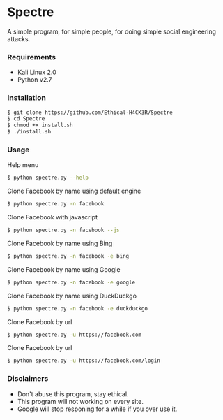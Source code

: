 # Spectre
A simple program, for simple people, for doing simple social engineering attacks.

### Requirements
 - Kali Linux 2.0
 - Python v2.7

### Installation
```sh
$ git clone https://github.com/Ethical-H4CK3R/Spectre
$ cd Spectre
$ chmod +x install.sh
$ ./install.sh
```

### Usage

Help menu
```sh
$ python spectre.py --help
```

Clone Facebook by name using default engine
```sh
$ python spectre.py -n facebook
```

Clone Facebook with javascript
```sh
$ python spectre.py -n facebook --js
```

Clone Facebook by name using Bing
```sh
$ python spectre.py -n facebook -e bing
```

Clone Facebook by name using Google
```sh
$ python spectre.py -n facebook -e google
```

Clone Facebook by name using DuckDuckgo
```sh
$ python spectre.py -n facebook -e duckduckgo
```

Clone Facebook by url
```sh
$ python spectre.py -u https://facebook.com
```

Clone Facebook by url
```sh
$ python spectre.py -u https://facebook.com/login
```

### Disclaimers
 - Don't abuse this program, stay ethical.
 - This program will not working on every site.
 - Google will stop responing for a while if you over use it.
